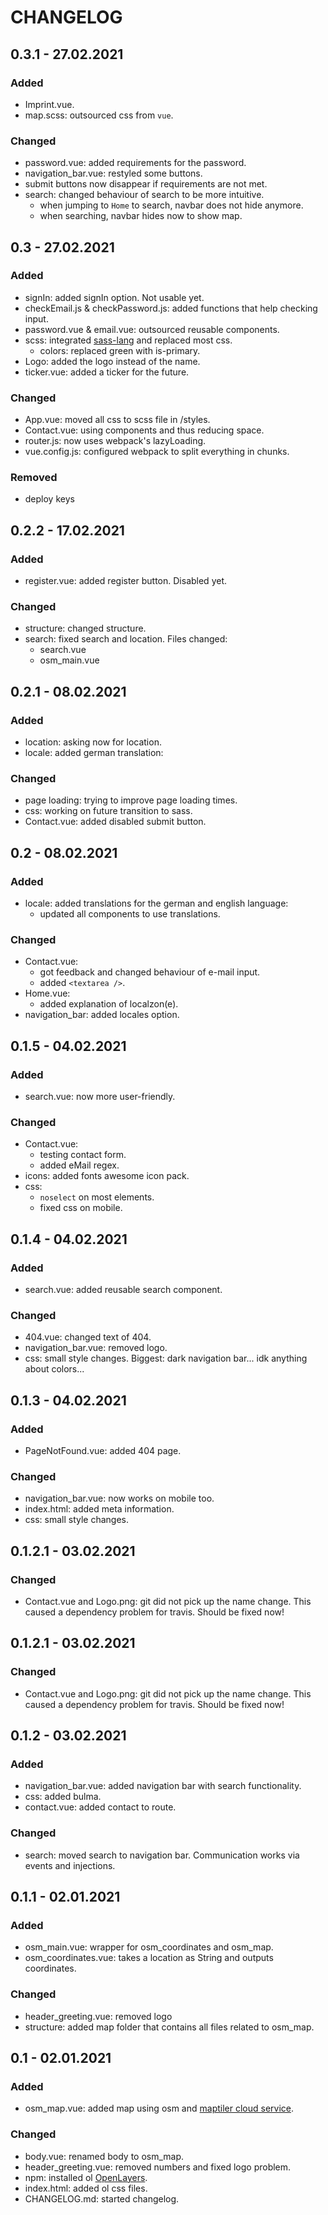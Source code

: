 # CHANGELOG

## 0.3.1 - 27.02.2021

### Added

* Imprint.vue.
* map.scss: outsourced css from `vue`.

### Changed

* password.vue: added requirements for the password.
* navigation_bar.vue: restyled some buttons.
* submit buttons now disappear if requirements are not met.
* search: changed behaviour of search to be more intuitive.
  * when jumping to `Home` to search, navbar does not hide anymore.
  * when searching, navbar hides now to show map.

## 0.3 - 27.02.2021

### Added

* signIn: added signIn option. Not usable yet.
* checkEmail.js & checkPassword.js: added functions that help checking input.
* password.vue & email.vue: outsourced reusable components.
* scss: integrated [sass-lang](https://sass-lang.com/) and replaced most css.
  * colors: replaced green with is-primary.
* Logo: added the logo instead of the name.
* ticker.vue: added a ticker for the future.

### Changed

* App.vue: moved all css to scss file in /styles.
* Contact.vue: using components and thus reducing space.
* router.js: now uses webpack's lazyLoading.
* vue.config.js: configured webpack to split everything in chunks.

### Removed

* deploy keys


## 0.2.2 - 17.02.2021

### Added

* register.vue: added register button. Disabled yet.

### Changed

* structure: changed structure.
* search: fixed search and location. Files changed:
  * search.vue
  * osm_main.vue


## 0.2.1 - 08.02.2021

### Added

* location: asking now for location.
* locale: added german translation:

### Changed

* page loading: trying to improve page loading times.
* css: working on future transition to sass.
* Contact.vue: added disabled submit button.

## 0.2 - 08.02.2021

### Added

* locale: added translations for the german and english language:
  * updated all components to use translations.

### Changed

* Contact.vue:
  * got feedback and changed behaviour of e-mail input.
  * added ```<textarea />```.
* Home.vue:
  * added explanation of localzon(e).
* navigation_bar: added locales option.


## 0.1.5 - 04.02.2021

### Added

* search.vue: now more user-friendly.

### Changed

* Contact.vue: 
  * testing contact form.
  * added eMail regex.
* icons: added fonts awesome icon pack.
* css: 
  * ```noselect``` on most elements.
  * fixed css on mobile.


## 0.1.4 - 04.02.2021

### Added

* search.vue: added reusable search component.

### Changed

* 404.vue: changed text of 404.
* navigation_bar.vue: removed logo.
* css: small style changes. Biggest: dark navigation bar... idk anything about colors...

## 0.1.3 - 04.02.2021

### Added

* PageNotFound.vue: added 404 page.

### Changed

* navigation_bar.vue: now works on mobile too.
* index.html: added meta information.  
* css: small style changes.

## 0.1.2.1 - 03.02.2021

### Changed

* Contact.vue and Logo.png: git did not pick up the name change. This caused a dependency problem for travis. Should be
  fixed now!

## 0.1.2.1 - 03.02.2021

### Changed

* Contact.vue and Logo.png: git did not pick up the name change. This caused a dependency problem for travis. Should be
  fixed now!

## 0.1.2 - 03.02.2021

### Added

* navigation_bar.vue: added navigation bar with search functionality.
* css: added bulma.
* contact.vue: added contact to route.

### Changed

* search: moved search to navigation bar. Communication works via events and injections.

## 0.1.1 - 02.01.2021

### Added

* osm_main.vue: wrapper for osm_coordinates and osm_map.
* osm_coordinates.vue: takes a location as String and outputs coordinates.

### Changed

* header_greeting.vue: removed logo
* structure: added map folder that contains all files related to osm_map.

## 0.1 - 02.01.2021

### Added

* osm_map.vue: added map using osm and [maptiler cloud service](https://cloud.maptiler.com/).

### Changed

* body.vue: renamed body to osm_map.
* header_greeting.vue: removed numbers and fixed logo problem.
* npm: installed ol [OpenLayers](https://openlayers.org/).
* index.html: added ol css files.
* CHANGELOG.md: started changelog.

